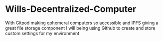 # Wills-Decentralized-Computer
With Gitpod making ephemeral computers so accessible and IPFS giving a great file storage component I will being using Github to create and store custom settings for my environment
